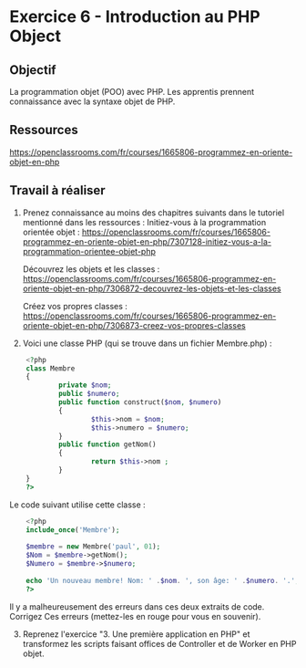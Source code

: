 # Exercice 6 - Introduction au PHP Object

## Objectif
La programmation objet (POO) avec PHP.
Les apprentis prennent connaissance avec la syntaxe objet de PHP.

## Ressources
https://openclassrooms.com/fr/courses/1665806-programmez-en-oriente-objet-en-php

## Travail à réaliser

1. Prenez connaissance au moins des chapitres suivants dans le tutoriel mentionné dans les ressources :
	Initiez-vous à la programmation orientée objet : https://openclassrooms.com/fr/courses/1665806-programmez-en-oriente-objet-en-php/7307128-initiez-vous-a-la-programmation-orientee-objet-php

	Découvrez les objets et les classes : https://openclassrooms.com/fr/courses/1665806-programmez-en-oriente-objet-en-php/7306872-decouvrez-les-objets-et-les-classes

	Créez vos propres classes : https://openclassrooms.com/fr/courses/1665806-programmez-en-oriente-objet-en-php/7306873-creez-vos-propres-classes


3. Voici une classe PHP (qui se trouve dans un fichier Membre.php) :
```php	
	<?php
	class Membre
	{
	        private $nom;
	        public $numero;
	        public function construct($nom, $numero)
	        {
	                $this->nom = $nom;
	                $this->numero = $numero;
	        }
	        public function getNom()
	        {
	                return $this->nom ;
	        }
	}
	?>
```

Le code suivant utilise cette classe :

```php
	<?php
	include_once('Membre');
	
	$membre = new Membre('paul', 01);
	$Nom = $membre->getNom();
	$Numero = $membre->$numero;
	
	echo 'Un nouveau membre! Nom: ' .$nom. ', son âge: ' .$numero. '.';
	?>
```
Il y a malheureusement des erreurs dans ces deux extraits de code. Corrigez Ces erreurs (mettez-les en rouge pour vous en souvenir).
 
3. Reprenez l'exercice "3. Une première application en PHP" et transformez les scripts faisant offices de Controller et de Worker en PHP objet.
